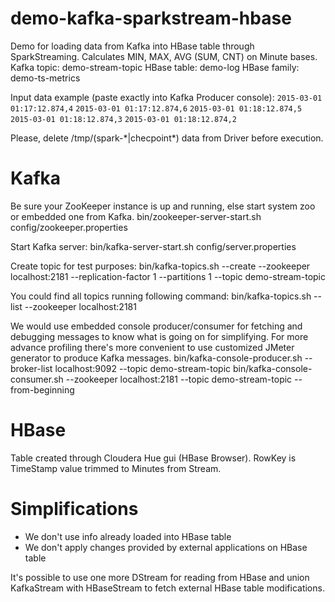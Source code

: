 # demo-kafka-sparkstream-hbase

Demo for loading data from Kafka into HBase table through SparkStreaming. Calculates MIN, MAX, AVG (SUM, CNT) on Minute bases.
Kafka topic: demo-stream-topic
HBase table: demo-log
HBase family: demo-ts-metrics

Input data example (paste exactly into Kafka Producer console):
`2015-03-01 01:17:12.874,4`
`2015-03-01 01:17:12.874,6`
`2015-03-01 01:18:12.874,5`
`2015-03-01 01:18:12.874,3`
`2015-03-01 01:18:12.874,2`

Please, delete /tmp/(spark-\*|checpoint\*) data from Driver before execution.


# Kafka

Be sure your ZooKeeper instance is up and running, else start system zoo or embedded one from Kafka.
bin/zookeeper-server-start.sh config/zookeeper.properties

Start Kafka server:
bin/kafka-server-start.sh config/server.properties

Create topic for test purposes:
bin/kafka-topics.sh --create --zookeeper localhost:2181 --replication-factor 1 --partitions 1 --topic demo-stream-topic

You could find all topics running following command:
bin/kafka-topics.sh --list --zookeeper localhost:2181

We would use embedded console producer/consumer for fetching and debugging messages to know what is going on for simplifying. For more advance profiling there's more convenient to use customized JMeter generator to produce Kafka messages.
bin/kafka-console-producer.sh --broker-list localhost:9092 --topic demo-stream-topic
bin/kafka-console-consumer.sh --zookeeper localhost:2181 --topic demo-stream-topic --from-beginning


# HBase

Table created through Cloudera Hue gui (HBase Browser). RowKey is TimeStamp value trimmed to Minutes from Stream.


# Simplifications

* We don't use info already loaded into HBase table
* We don't apply changes provided by external applications on HBase table

It's possible to use one more DStream for reading from HBase and union KafkaStream with HBaseStream to fetch external HBase table modifications.
 